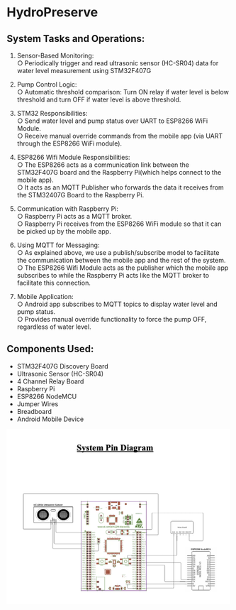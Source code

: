 # HydroPreserve

## System Tasks and Operations:

1. Sensor-Based Monitoring:<br>
○ Periodically trigger and read ultrasonic sensor (HC-SR04) data for water level measurement using STM32F407G <br>

2. Pump Control Logic:<br>
○ Automatic threshold comparison: Turn ON relay if water level is below threshold and turn OFF if water level is above threshold.<br>

3. STM32 Responsibilities:<br>
○ Send water level and pump status over UART to ESP8266 WiFi Module.<br>
○ Receive manual override commands from the mobile app (via UART through the ESP8266 WiFi module).<br>

4. ESP8266 Wifi Module Responsibilities:<br>
○ The ESP8266 acts as a communication link between the STM32F407G board and the Raspberry Pi(which helps connect to the mobile app).<br>
○ It acts as an MQTT Publisher who forwards the data it receives from the STM32407G Board to the Raspberry Pi.<br>

5. Communication with Raspberry Pi:<br>
○ Raspberry Pi acts as a MQTT broker.<br>
○ Raspberry Pi receives from the ESP8266 WiFi module so that it can be picked up by the mobile app.<br>

6. Using MQTT for Messaging:<br>
○ As explained above, we use a publish/subscribe model to facilitate the communication between the mobile app and the rest of the system.<br>
○ The ESP8266 Wifi Module acts as the publisher which the mobile app subscribes to while the Raspberry Pi acts like the MQTT broker to facilitate this connection.<br>

7. Mobile Application:<br>
○ Android app subscribes to MQTT topics to display water level and pump status.<br>
○ Provides manual override functionality to force the pump OFF, regardless of water level.<br>

## Components Used:

- STM32F407G Discovery Board
- Ultrasonic Sensor (HC-SR04)
- 4 Channel Relay Board
- Raspberry Pi
- ESP8266 NodeMCU
- Jumper Wires
- Breadboard
- Android Mobile Device


![image alt](https://github.com/HemBit/HydroPreserve/blob/main/System%20Pin%20Diagram.png?raw=true)


